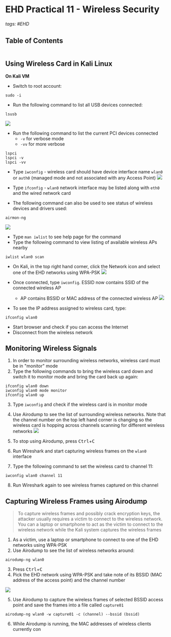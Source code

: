 # EHD Practical 11 - Wireless Security

###### tags: #EHD 

## Table of Contents
```toc
```

## Using Wireless Card in Kali Linux
**On Kali VM**
- Switch to root account:
```
sudo -i
```
- Run the following command to list all USB devices connected:
```
lsusb
```

![](https://i.imgur.com/h83e5pJ.png)

- Run the following command to list the current PCI devices connected
	- `-v` for verbose mode
	- `-vv` for more verbose
```
lspci
lspci -v
lspci -vv
```

- Type `iwconfig` - wireless card should have device interface name `wlan0` or `auth0` (managed mode and not associated with any Access Point)
![](https://i.imgur.com/rHhM8lf.png)

- Type `ifconfig` - `wlan0` network interface may be listed along with `eth0` and the wired network card
- The following command can also be used to see status of wireless devices and drivers used:
```
airmon-ng
```
![](https://i.imgur.com/hshKAAL.png)

- Type `man iwlist` to see help page for the command
- Type the following command to view listing of available wireless APs nearby
```
iwlist wlan0 scan
```
- On Kali, in the top right hand corner, click the Network icon and select one of the EHD networks using WPA-PSK
![](https://i.imgur.com/mNJ5zr8.png)

- Once connected, type `iwconfig`. ESSID now contains SSID of the connected wireless AP
	- AP contains BSSID or MAC address of the connected wireless AP
![](https://i.imgur.com/wDzUY4h.png)

- To see the IP address assigned to wireless card, type:
```
ifconfig wlan0
```
- Start browser and check if you can access the Internet
- Disconnect from the wireless network

## Monitoring Wireless Signals
1. In order to monitor surrounding wireless networks, wireless card must be in "monitor" mode
2. Type the following commands to bring the wireless card down and switch it to monitor mode and bring the card back up again:
```
ifconfig wlan0 down
iwconfig wlan0 mode monitor
ifconfig wlan0 up
```
3. Type `iwconfig` and check if the wireless card is in monitor mode
4. Use Airodump to see the list of surrounding wireless networks. Note that the channel number on the top left hand corner is changing so the wireless card is hopping across channels scanning for different wireless networks
![](https://i.imgur.com/i46lfQg.png)

5. To stop using Airodump, press <kbd>Ctrl</kbd>+<kbd>C</kbd>
6. Run Wireshark and start capturing wireless frames on the `wlan0` interface
7. Type the following command to set the wireless card to channel 11:
```
iwconfig wlan0 channel 11
```
8. Run Wireshark again to see wireless frames captured on this channel

## Capturing Wireless Frames using Airodump
> To capture wireless frames and possibly crack encryption keys, the attacker usually requires a victim to connect to the wireless network. You can a laptop or smartphone to act as the victim to connect to the wireless network while the Kali system captures the wireless frames

1. As a victim, use a laptop or smartphone to connect to one of the EHD networks using WPA-PSK
2. Use Airodump to see the list of wireless networks around:
```
airodump-ng wlan0
```
3. Press <kbd>Ctrl</kbd>+<kbd>C</kbd>
4. Pick the EHD network using WPA-PSK and take note of its BSSID (MAC address of the access point) and the channel number

![](https://i.imgur.com/gZI3c5F.png)

5. Use Airodump to capture the wireless frames of selected BSSID access point and save the frames into a file called `capture01`
```
airodump-ng wlan0 -w capture01 -c (channel) --bssid (bssid)
```
6. While Airodump is running, the MAC addresses of wireless clients currently con